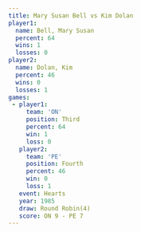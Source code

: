 ```yaml
---
title: Mary Susan Bell vs Kim Dolan
player1:                
  name: Bell, Mary Susan
  percent: 64           
  wins: 1               
  losses: 0             
player2:                
  name: Dolan, Kim      
  percent: 46           
  wins: 0               
  losses: 1             
games:
 - player1:         
     team: 'ON'     
     position: Third
     percent: 64    
     win: 1         
     loss: 0        
   player2:          
     team: 'PE'      
     position: Fourth
     percent: 46     
     win: 0          
     loss: 1         
   event: Hearts       
   year: 1985          
   draw: Round Robin(4)
   score: ON 9 - PE 7  
---
```


